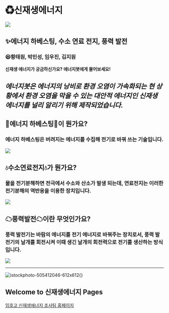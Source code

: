 
# ♻신재생에너지
![](https://user-images.githubusercontent.com/88136749/129305189-8d74d12b-b722-4ed4-b634-61cd3bf6b71a.jpg)
## ✨에너지 하베스팅, 수소 연료 전지, 풍력 발전
### 😆황태원, 박민성, 임우진, 김지원

**신재생 에너지가 궁금하신가요? 에너지봇에게 물어보세요!**

*에너지봇은 에너지의 낭비로 환경 오염이 가속화되는 현 상황에서 환경 오염을 막을 수 있는 대안적 에너지인 신재생 에너지를 널리 알리기 위해 제작되었습니다.*
---
## 🎇에너지 하베스팅🎇이 뭔가요?
### 에너지 하베스팅은 버려지는 에너지를 수집해 전기로 바꿔 쓰는 기술입니다.
![](https://search.pstatic.net/common/?src=http%3A%2F%2Fblogfiles.naver.net%2F20151103_64%2Fmoeblog_144651541685827WfQ_JPEG%2F%25BF%25A1%25B3%25CA%25C1%25F6.jpg&type=sc960_832)

## 💧수소연료전지💧가 뭔가요?
### 물을 전기분해하면 전극에서 수소와 산소가 발생 되는데, 연료전지는 이러한 전기분해의 역반응을 이용한 장치입니다.
![](https://search.pstatic.net/common/?src=http%3A%2F%2Fblogfiles.naver.net%2FMjAyMDA5MTRfOTkg%2FMDAxNjAwMDU5MjU1MTIy.3adjBhvTsiXntOTEvabUkqFM30gRTEJbygVFvjsV9tkg.hsSjagzsVsebdSJcqT1uKhR3WC9GNRCskbxIbsPihIsg.PNG.code123123%2F2.png&type=sc960_832)
## ☁풍력발전☁이란 무엇인가요?
### 풍력 발전기는 바람의 에너지를 전기 에너지로 바꿔주는 장치로서, 풍력 발전기의 날개를 회전시켜 이때 생긴 날개의 회전력으로 전기를 생산하는 방식입니다.



![](https://user-images.githubusercontent.com/88136749/129310682-97aec683-0fdc-4df8-aec5-73eecc61de54.jpg)


---
![istockphoto-505412046-612x612](https://image.shutterstock.com/image-photo/modern-green-city-powered-only-600w-553614883.jpg){}


## Welcome to 신재생에너지 Pages

[임호고 신재생에너지 조사팀 홈페이지](https://taewonhwang.github.io/chatbot/)
